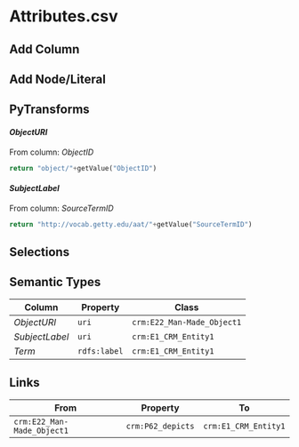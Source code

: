 # Attributes.csv

## Add Column

## Add Node/Literal

## PyTransforms
#### _ObjectURI_
From column: _ObjectID_
``` python
return "object/"+getValue("ObjectID")
```

#### _SubjectLabel_
From column: _SourceTermID_
``` python
return "http://vocab.getty.edu/aat/"+getValue("SourceTermID")
```


## Selections

## Semantic Types
| Column | Property | Class |
|  ----- | -------- | ----- |
| _ObjectURI_ | `uri` | `crm:E22_Man-Made_Object1`|
| _SubjectLabel_ | `uri` | `crm:E1_CRM_Entity1`|
| _Term_ | `rdfs:label` | `crm:E1_CRM_Entity1`|


## Links
| From | Property | To |
|  --- | -------- | ---|
| `crm:E22_Man-Made_Object1` | `crm:P62_depicts` | `crm:E1_CRM_Entity1`|
